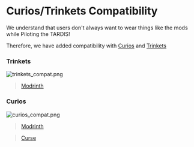 # Curios/Trinkets Compatibility

We understand that users don't always want to wear things like the mods [](AR-Glasses.md) while Piloting the TARDIS!

Therefore, we have added compatibility with [Curios](https://www.curseforge.com/minecraft/mc-mods/curios) and [Trinkets](https://modrinth.com/mod/trinkets/versions) 



### Trinkets
![trinkets_compat.png](trinkets_compat.png)
> [Modrinth](https://modrinth.com/mod/trinkets/versions)

### Curios
![curios_compat.png](curios_compat.png)
> [Modrinth](https://modrinth.com/mod/curios)

> [Curse](https://www.curseforge.com/minecraft/mc-mods/curios)

